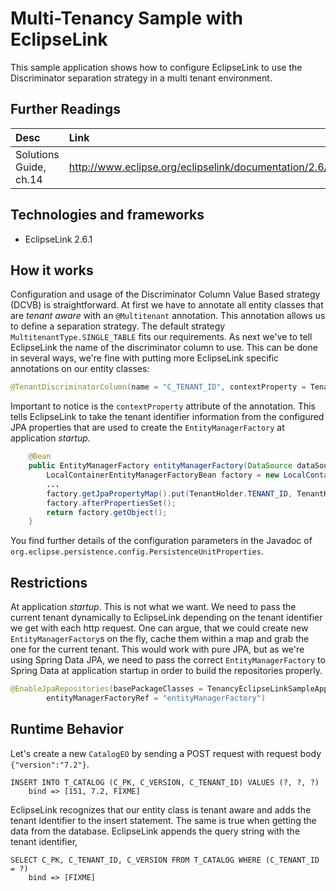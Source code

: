 Multi-Tenancy Sample with EclipseLink
=====================

This sample application shows how to configure EclipseLink to use the Discriminator separation strategy in a multi tenant
environment.

## Further Readings

| Desc | Link |
|:---- |:---- |
| Solutions Guide, ch.14 | http://www.eclipse.org/eclipselink/documentation/2.6/solutions/multitenancy.htm#CHDBJCJA |

## Technologies and frameworks

- EclipseLink 2.6.1

## How it works
Configuration and usage of the Discriminator Column Value Based strategy (DCVB) is straightforward. At first we have to
annotate all entity classes that are *tenant aware* with an `@Multitenant` annotation. This annotation allows us to
define a separation strategy. The default strategy `MultitenantType.SINGLE_TABLE` fits our requirements. As next we've
to tell EclipseLink the name of the discriminator column to use. This can be done in several ways, we're fine with
putting more EclipseLink specific annotations on our entity classes:

```java
@TenantDiscriminatorColumn(name = "C_TENANT_ID", contextProperty = TenantHolder.TENANT_ID)
```

Important to notice is the `contextProperty` attribute of the annotation. This tells EclipseLink to take the tenant identifier
information from the configured JPA properties that are used to create the `EntityManagerFactory` at application _startup_.

```java
    @Bean
    public EntityManagerFactory entityManagerFactory(DataSource dataSource) {
        LocalContainerEntityManagerFactoryBean factory = new LocalContainerEntityManagerFactoryBean();
        ...
        factory.getJpaPropertyMap().put(TenantHolder.TENANT_ID, TenantHolder.getTenant());
        factory.afterPropertiesSet();
        return factory.getObject();
    }
```

You find further details of the configuration parameters in the Javadoc of `org.eclipse.persistence.config.PersistenceUnitProperties`.

## Restrictions

At application _startup_. This is not what we want. We need to pass the current tenant dynamically to EclipseLink
depending on the tenant identifier we get with each http request. One can argue, that we could create new `EntityManagerFactory`s
on the fly, cache them within a map and grab the one for the current tenant. This would work with pure JPA,
but as we're using Spring Data JPA, we need to pass the correct `EntityManagerFactory` to Spring Data at application
startup in order to build the repositories properly.

```java
@EnableJpaRepositories(basePackageClasses = TenancyEclipseLinkSampleApplication.class,
        entityManagerFactoryRef = "entityManagerFactory")
```

## Runtime Behavior

Let's create a new `CatalogEO` by sending a POST request with request body `{"version":"7.2"}`.

```
INSERT INTO T_CATALOG (C_PK, C_VERSION, C_TENANT_ID) VALUES (?, ?, ?)
	bind => [151, 7.2, FIXME]
```

EclipseLink recognizes that our entity class is tenant aware and adds the tenant identifier to the insert statement. The
same is true when getting the data from the database. EclipseLink appends the query string with the tenant identifier,

```
SELECT C_PK, C_TENANT_ID, C_VERSION FROM T_CATALOG WHERE (C_TENANT_ID = ?)
	bind => [FIXME]
```

